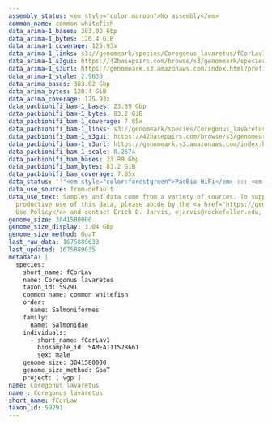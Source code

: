 ```yaml
---
assembly_status: <em style="color:maroon">No assembly</em>
common_name: common whitefish
data_arima-1_bases: 383.02 Gbp
data_arima-1_bytes: 120.4 GiB
data_arima-1_coverage: 125.93x
data_arima-1_links: s3://genomeark/species/Coregonus_lavaretus/fCorLav1/genomic_data/arima/<br>
data_arima-1_s3gui: https://42basepairs.com/browse/s3/genomeark/species/Coregonus_lavaretus/fCorLav1/genomic_data/arima/
data_arima-1_s3url: https://genomeark.s3.amazonaws.com/index.html?prefix=species/Coregonus_lavaretus/fCorLav1/genomic_data/arima/
data_arima-1_scale: 2.9630
data_arima_bases: 383.02 Gbp
data_arima_bytes: 120.4 GiB
data_arima_coverage: 125.93x
data_pacbiohifi_bam-1_bases: 23.89 Gbp
data_pacbiohifi_bam-1_bytes: 83.2 GiB
data_pacbiohifi_bam-1_coverage: 7.85x
data_pacbiohifi_bam-1_links: s3://genomeark/species/Coregonus_lavaretus/fCorLav1/genomic_data/pacbio_hifi/<br>
data_pacbiohifi_bam-1_s3gui: https://42basepairs.com/browse/s3/genomeark/species/Coregonus_lavaretus/fCorLav1/genomic_data/pacbio_hifi/
data_pacbiohifi_bam-1_s3url: https://genomeark.s3.amazonaws.com/index.html?prefix=species/Coregonus_lavaretus/fCorLav1/genomic_data/pacbio_hifi/
data_pacbiohifi_bam-1_scale: 0.2674
data_pacbiohifi_bam_bases: 23.89 Gbp
data_pacbiohifi_bam_bytes: 83.2 GiB
data_pacbiohifi_bam_coverage: 7.85x
data_status: '''<em style="color:forestgreen">PacBio HiFi</em> ::: <em style="color:forestgreen">Arima</em>'''
data_use_source: from-default
data_use_text: Samples and data come from a variety of sources. To support fair and
  productive use of this data, please abide by the <a href="https://genome10k.soe.ucsc.edu/data-use-policies/">Data
  Use Policy</a> and contact Erich D. Jarvis, ejarvis@rockefeller.edu, with any questions.
genome_size: 3041580000
genome_size_display: 3.04 Gbp
genome_size_method: GoaT
last_raw_data: 1675889633
last_updated: 1675889635
metadata: |
  species:
    short_name: fCorLav
    name: Coregonus lavaretus
    taxon_id: 59291
    common_name: common whitefish
    order:
      name: Salmoniformes
    family:
      name: Salmonidae
    individuals:
      - short_name: fCorLav1
        biosample_id: SAMEA111528661
        sex: male
    genome_size: 3041580000
    genome_size_method: GoaT
    project: [ vgp ]
name: Coregonus lavaretus
name_: Coregonus_lavaretus
short_name: fCorLav
taxon_id: 59291
---
```

